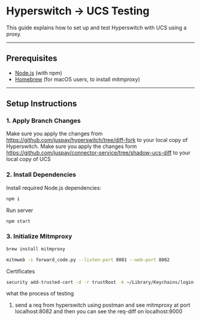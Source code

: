 # Hyperswitch → UCS Testing

This guide explains how to set up and test Hyperswitch with UCS using a proxy.

---

## Prerequisites

- [Node.js](https://nodejs.org/) (with npm)
- [Homebrew](https://brew.sh/) (for macOS users, to install mitmproxy)

---

## Setup Instructions

### 1. Apply Branch Changes
Make sure you apply the changes from https://github.com/juspay/hyperswitch/tree/diff-fork to your local copy of Hyperswitch.
Make sure you apply the changes form https://github.com/juspay/connector-service/tree/shadow-ucs-diff to your local copy of UCS

### 2. Install Dependencies
Install required Node.js dependencies:
```bash
npm i
```

Run server
```bash
npm start
```

### 3. Initialize Mitmproxy
```bash
brew install mitmproxy
```
```bash
mitmweb -s forward_code.py --listen-port 8081 --web-port 8082
```
Certificates
```bash
security add-trusted-cert -d -r trustRoot -k ~/Library/Keychains/login.keychain-db ~/.mitmproxy/mitmproxy-ca-cert.pem
```

what the process of testing 
1) send a req from hyperswitch using postman and see mitmproxy at port localhost:8082 and then you can see the req-diff on localhost:9000
